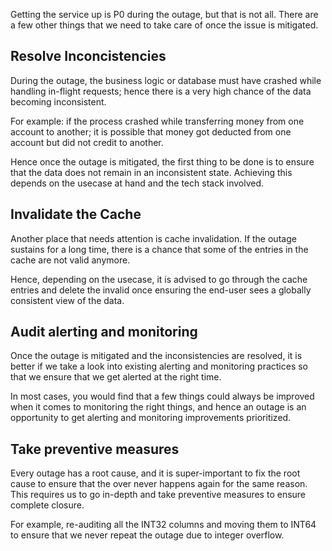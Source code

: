 Getting the service up is P0 during the outage, but that is not all. There are a few other things that we need to take care of once the issue is mitigated.

## Resolve Inconcistencies

During the outage, the business logic or database must have crashed while handling in-flight requests; hence there is a very high chance of the data becoming inconsistent.

For example: if the process crashed while transferring money from one account to another; it is possible that money got deducted from one account but did not credit to another.

Hence once the outage is mitigated, the first thing to be done is to ensure that the data does not remain in an inconsistent state. Achieving this depends on the usecase at hand and the tech stack involved.

## Invalidate the Cache

Another place that needs attention is cache invalidation. If the outage sustains for a long time, there is a chance that some of the entries in the cache are not valid anymore.

Hence, depending on the usecase, it is advised to go through the cache entries and delete the invalid once ensuring the end-user sees a globally consistent view of the data.

## Audit alerting and monitoring

Once the outage is mitigated and the inconsistencies are resolved, it is better if we take a look into existing alerting and monitoring practices so that we ensure that we get alerted at the right time.

In most cases, you would find that a few things could always be improved when it comes to monitoring the right things, and hence an outage is an opportunity to get alerting and monitoring improvements prioritized.

## Take preventive measures

Every outage has a root cause, and it is super-important to fix the root cause to ensure that the over never happens again for the same reason. This requires us to go in-depth and take preventive measures to ensure complete closure.

For example, re-auditing all the INT32 columns and moving them to INT64 to ensure that we never repeat the outage due to integer overflow.